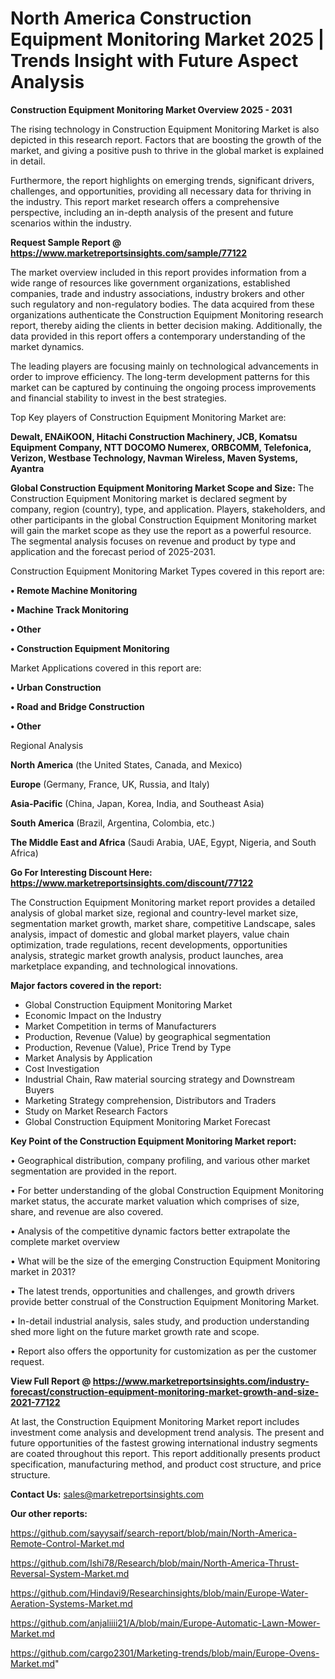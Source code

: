 # North America Construction Equipment Monitoring Market 2025 | Trends Insight with Future Aspect Analysis

<Strong> Construction Equipment Monitoring Market Overview 2025 - 2031</strong>

The rising technology in Construction Equipment Monitoring Market is also depicted in this research report. Factors that are boosting the growth of the market, and giving a positive push to thrive in the global market is explained in detail.

Furthermore, the report highlights on emerging trends, significant drivers, challenges, and opportunities, providing all necessary data for thriving in the industry. This report market research offers a comprehensive perspective, including an in-depth analysis of the present and future scenarios within the industry.

<strong>Request Sample Report @ <a href=https://www.marketreportsinsights.com/sample/77122>https://www.marketreportsinsights.com/sample/77122</a></strong>

The market overview included in this report provides information from a wide range of resources like government organizations, established companies, trade and industry associations, industry brokers and other such regulatory and non-regulatory bodies. The data acquired from these organizations authenticate the Construction Equipment Monitoring research report, thereby aiding the clients in better decision making. Additionally, the data provided in this report offers a contemporary understanding of the market dynamics.

The leading players are focusing mainly on technological advancements in order to improve efficiency. The long-term development patterns for this market can be captured by continuing the ongoing process improvements and financial stability to invest in the best strategies.

Top Key players of Construction Equipment Monitoring Market are:

<strong>Dewalt, ENAiKOON, Hitachi Construction Machinery, JCB, Komatsu Equipment Company, NTT DOCOMO Numerex, ORBCOMM, Telefonica, Verizon, Westbase Technology, Navman Wireless, Maven Systems, Ayantra</strong>

<strong><b>Global Construction Equipment Monitoring Market Scope and Size:</b></strong>
The Construction Equipment Monitoring market is declared segment by company, region (country), type, and application. Players, stakeholders, and other participants in the global Construction Equipment Monitoring market will gain the market scope as they use the report as a powerful resource. The segmental analysis focuses on revenue and product by type and application and the forecast period of 2025-2031.

Construction Equipment Monitoring Market Types covered in this report are:

<strong>• Remote Machine Monitoring

• Machine Track Monitoring

• Other

• Construction Equipment Monitoring</strong>

Market Applications covered in this report are:

<strong>• Urban Construction

• Road and Bridge Construction

• Other</strong> 

Regional Analysis

<strong>North America</strong> (the United States, Canada, and Mexico)

<strong>Europe</strong> (Germany, France, UK, Russia, and Italy)

<strong>Asia-Pacific</strong> (China, Japan, Korea, India, and Southeast Asia)

<strong>South America</strong> (Brazil, Argentina, Colombia, etc.)

<strong>The Middle East and Africa</strong> (Saudi Arabia, UAE, Egypt, Nigeria, and South Africa)

<strong>Go For Interesting Discount Here: <a href=https://www.marketreportsinsights.com/discount/77122>https://www.marketreportsinsights.com/discount/77122</a></strong>

The Construction Equipment Monitoring market report provides a detailed analysis of global market size, regional and country-level market size, segmentation market growth, market share, competitive Landscape, sales analysis, impact of domestic and global market players, value chain optimization, trade regulations, recent developments, opportunities analysis, strategic market growth analysis, product launches, area marketplace expanding, and technological innovations.

<strong><b>Major factors covered in the report:</b></strong>
<ul>
  <li>Global Construction Equipment Monitoring Market </li>
  <li>Economic Impact on the Industry</li>
  <li>Market Competition in terms of Manufacturers</li>
  <li>Production, Revenue (Value) by geographical segmentation</li>
  <li>Production, Revenue (Value), Price Trend by Type</li>
  <li>Market Analysis by Application</li>
  <li>Cost Investigation</li>
  <li>Industrial Chain, Raw material sourcing strategy and Downstream Buyers</li>
  <li>Marketing Strategy comprehension, Distributors and Traders</li>
  <li>Study on Market Research Factors</li>
  <li>Global Construction Equipment Monitoring Market Forecast</li>
</ul>

<strong><b>Key Point of the Construction Equipment Monitoring Market report:</b></strong>

• Geographical distribution, company profiling, and various other market segmentation are provided in the report.

• For better understanding of the global Construction Equipment Monitoring market status, the accurate market valuation which comprises of size, share, and revenue are also covered.

• Analysis of the competitive dynamic factors better extrapolate the complete market overview

• What will be the size of the emerging Construction Equipment Monitoring market in 2031?

• The latest trends, opportunities and challenges, and growth drivers provide better construal of the Construction Equipment Monitoring Market.

• In-detail industrial analysis, sales study, and production understanding shed more light on the future market growth rate and scope.

• Report also offers the opportunity for customization as per the customer request.

<strong><b>View Full Report @ <a href=https://www.marketreportsinsights.com/industry-forecast/construction-equipment-monitoring-market-growth-and-size-2021-77122>https://www.marketreportsinsights.com/industry-forecast/construction-equipment-monitoring-market-growth-and-size-2021-77122</a></b></strong>


At last, the Construction Equipment Monitoring Market report includes investment come analysis and development trend analysis. The present and future opportunities of the fastest growing international industry segments are coated throughout this report. This report additionally presents product specification, manufacturing method, and product cost structure, and price structure.

<strong>Contact Us:</strong>
sales@marketreportsinsights.com

<strong>Our other reports:</strong>

<a href=https://github.com/sayysaif/search-report/blob/main/North-America-Remote-Control-Market.md>https://github.com/sayysaif/search-report/blob/main/North-America-Remote-Control-Market.md</a>

<a href=https://github.com/Ishi78/Research/blob/main/North-America-Thrust-Reversal-System-Market.md>https://github.com/Ishi78/Research/blob/main/North-America-Thrust-Reversal-System-Market.md</a>

<a href=https://github.com/Hindavi9/Researchinsights/blob/main/Europe-Water-Aeration-Systems-Market.md>https://github.com/Hindavi9/Researchinsights/blob/main/Europe-Water-Aeration-Systems-Market.md</a>

<a href=https://github.com/anjaliiii21/A/blob/main/Europe-Automatic-Lawn-Mower-Market.md>https://github.com/anjaliiii21/A/blob/main/Europe-Automatic-Lawn-Mower-Market.md</a>

<a href=https://github.com/cargo2301/Marketing-trends/blob/main/Europe-Ovens-Market.md>https://github.com/cargo2301/Marketing-trends/blob/main/Europe-Ovens-Market.md</a>"
